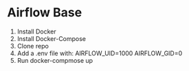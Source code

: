 # Airflow Base

1. Install Docker
2. Install Docker-Compose
3. Clone repo
4. Add a .env file with:
  AIRFLOW_UID=1000
  AIRFLOW_GID=0
5. Run docker-compmose up
